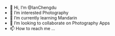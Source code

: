 - 👋 Hi, I’m @IanChengdu
- 👀 I’m interested Photography
- 🌱 I’m currently learning Mandarin
- 💞️ I’m looking to collaborate on Photography Apps
- 📫 How to reach me ...

<!---
IanChengdu/IanChengdu is a ✨ special ✨ repository because its `README.md` (this file) appears on your GitHub profile.
You can click the Preview link to take a look at your changes.
--->
